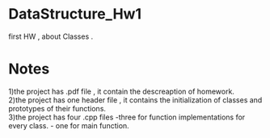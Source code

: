 # DataStructure_Hw1
first HW , about Classes .
# Notes
1)the project has .pdf file , it contain the descreaption of homework.  
2)the project has one header file , it contains the initialization of classes and prototypes of their functions.  
3)the project has four .cpp files 
      -three for function implementations for every class.
      - one for main function.
   
